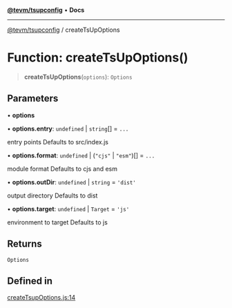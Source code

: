 [**@tevm/tsupconfig**](../README.md) • **Docs**

***

[@tevm/tsupconfig](../globals.md) / createTsUpOptions

# Function: createTsUpOptions()

> **createTsUpOptions**(`options`): `Options`

## Parameters

• **options**

• **options.entry**: `undefined` \| `string`[] = `...`

entry points Defaults to src/index.js

• **options.format**: `undefined` \| (`"cjs"` \| `"esm"`)[] = `...`

module format Defaults to cjs and esm

• **options.outDir**: `undefined` \| `string` = `'dist'`

output directory Defaults to dist

• **options.target**: `undefined` \| `Target` = `'js'`

environment to target Defaults to js

## Returns

`Options`

## Defined in

[createTsupOptions.js:14](https://github.com/qbzzt/tevm-monorepo/blob/main/configs/tsupconfig/src/createTsupOptions.js#L14)
